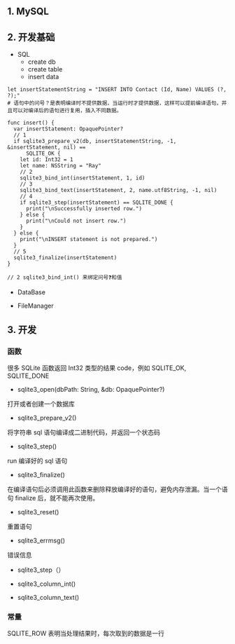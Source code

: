 ## 1. MySQL


## 2. 开发基础
- SQL
    - create db
    - create table
    - insert data
```
let insertStatementString = "INSERT INTO Contact (Id, Name) VALUES (?, ?);"
# 语句中的问号？是表明编译时不提供数据，当运行时才提供数据，这样可以提前编译语句，并且可以对编译后的语句进行复用，插入不同数据。

func insert() {
  var insertStatement: OpaquePointer?
  // 1
  if sqlite3_prepare_v2(db, insertStatementString, -1, &insertStatement, nil) == 
      SQLITE_OK {
    let id: Int32 = 1
    let name: NSString = "Ray"
    // 2
    sqlite3_bind_int(insertStatement, 1, id)
    // 3
    sqlite3_bind_text(insertStatement, 2, name.utf8String, -1, nil)
    // 4
    if sqlite3_step(insertStatement) == SQLITE_DONE {
      print("\nSuccessfully inserted row.")
    } else {
      print("\nCould not insert row.")
    }
  } else {
    print("\nINSERT statement is not prepared.")
  }
  // 5
  sqlite3_finalize(insertStatement)
}

// 2 sqlite3_bind_int() 来绑定问号❓和值
```

- DataBase


- FileManager


## 3. 开发

### 函数
很多 SQLite 函数返回 Int32 类型的结果 code，例如 SQLITE_OK, SQLITE_DONE


- sqlite3_open(dbPath: String, &db: OpaquePointer?)

打开或者创建一个数据库

- sqlite3_prepare_v2()

将字符串 sql 语句编译成二进制代码，并返回一个状态码

- sqlite3_step()

run 编译好的 sql 语句

- sqlite3_finalize() 
  
在编译语句后必须调用此函数来删除释放编译好的语句，避免内存泄漏。当一个语句 finalize 后，就不能再次使用。


- sqlite3_reset()

重置语句

- sqlite3_errmsg()

错误信息

- sqlite3_step（）

- sqlite3_column_int()
- sqlite3_column_text()

### 常量
SQLITE_ROW 
表明当处理结果时，每次取到的数据是一行

